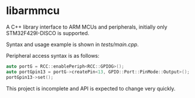 libarmmcu
=========

A C++ library interface to ARM MCUs and peripherals, initially only STM32F429I-DISCO is supported.

Syntax and usage example is shown in _tests/main.cpp_.

Peripheral access syntax is as follows:
```C++
auto portG = RCC::enablePeriph<RCC::GPIOG>();
auto portGpin13 = portG->createPin<13, GPIO::Port::PinMode::Output>();
portGpin13->set();
```

This project is incomplete and API is expected to change very quickly.
